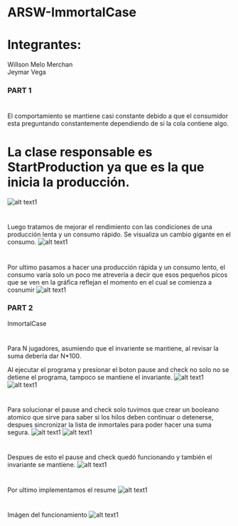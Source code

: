 # ARSW-ImmortalCase

# Integrantes:
Willson Melo Merchan  
Jeymar Vega

### PART 1
#
El comportamiento se mantiene casi constante debido a que el consumidor esta preguntando constantemente dependiendo de si la cola contiene algo.
# La clase responsable es StartProduction ya que es la que inicia la producción.
![alt text1](https://github.com/Stilink/ARSW-ImmortalCase/blob/master/img/producer-consumer.png)
#
Luego tratamos de mejorar el rendimiento con las condiciones de una producción lenta y un consumo rápido. Se visualiza un cambio gigante en el consumo.
![alt text1](https://github.com/Stilink/ARSW-ImmortalCase/blob/master/img/2-producter-consumer.png)
#
Por ultimo pasamos a hacer una producción rápida y un consumo lento, el consumo varía solo un poco me atrevería a decir que esos pequeños picos que se ven en la gráfica reflejan el momento en el cual se comienza a cosnumir
![alt text1](https://github.com/Stilink/ARSW-ImmortalCase/blob/master/img/3-producter-consumer.PNG)


### PART 2
InmortalCase
# 
Para N jugadores, asumiendo que el invariente se mantiene, al revisar la suma debería dar N*100.

Al ejecutar el programa y presionar el boton pause and check no solo no se detiene el programa, tampoco se mantiene el invariante.
![alt text1](https://github.com/Stilink/ARSW-ImmortalCase/blob/master/img/Confirmacion_salud.PNG)
![alt text1](https://github.com/Stilink/ARSW-ImmortalCase/blob/master/img/Confirmacion_salud_2.PNG)

#

Para solucionar el pause and check solo tuvimos que crear un booleano atomico que sirve para saber si los hilos deben continuar o detenerse, despues sincronizar la lista de inmortales para poder hacer una suma segura.
![alt text1](https://github.com/Stilink/ARSW-ImmortalCase/blob/master/img/Pause.PNG)
![alt text1](https://github.com/Stilink/ARSW-ImmortalCase/blob/master/img/pause2.PNG)

#

Despues de esto el pause and check quedó funcionando y también el invariante se mantiene.
![alt text1](https://github.com/Stilink/ARSW-ImmortalCase/blob/master/img/FuncPause.PNG)

#

Por ultimo implementamos el resume
![alt text1](https://github.com/Stilink/ARSW-ImmortalCase/blob/master/img/codeResume.PNG)

#

Imágen del funcionamiento
![alt text1](https://github.com/Stilink/ARSW-ImmortalCase/blob/master/img/funcResume.PNG)



